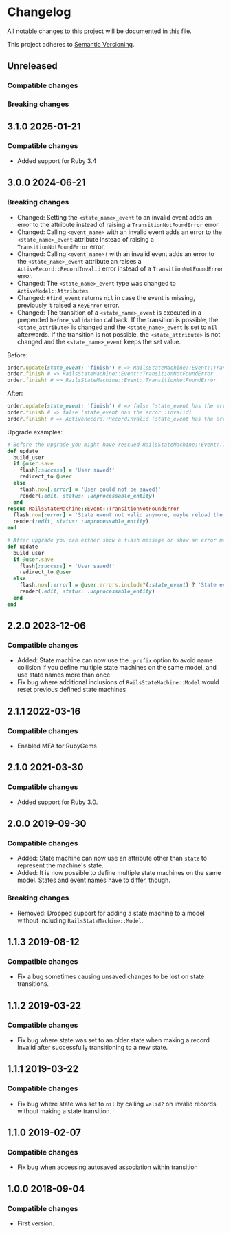 # Changelog
All notable changes to this project will be documented in this file.

This project adheres to [Semantic Versioning](http://semver.org/spec/v2.0.0.html).

## Unreleased

### Compatible changes

### Breaking changes

## 3.1.0 2025-01-21

### Compatible changes

- Added support for Ruby 3.4

## 3.0.0 2024-06-21

### Breaking changes

- Changed: Setting the `<state_name>_event` to an invalid event adds an error to the attribute instead of raising a `TransitionNotFoundError` error.
- Changed: Calling `<event_name>` with an invalid event adds an error to the `<state_name>_event` attribute instead of raising a `TransitionNotFoundError` error.
- Changed: Calling `<event_name>!` with an invalid event adds an error to the `<state_name>_event` attribute an raises a `ActiveRecord::RecordInvalid` error instead of a `TransitionNotFoundError` error.
- Changed: The `<state_name>_event` type was changed to `ActiveModel::Attributes`.
- Changed: `#find_event` returns `nil` in case the event is missing, previously it raised a `KeyError` error.
- Changed: The transition of a `<state_name>_event` is executed in a prepended `before_validation` callback. If the transition is possible, the `<state_attribute>` is changed and the `<state_name>_event` is set to `nil` afterwards. If the transition is not possible, the `<state_attribute>` is not changed and the `<state_name>_event` keeps the set value.

Before:

```ruby
order.update(state_event: 'finish') # => RailsStateMachine::Event::TransitionNotFoundError
order.finish # => RailsStateMachine::Event::TransitionNotFoundError
order.finish! # => RailsStateMachine::Event::TransitionNotFoundError
```

After:

```ruby
order.update(state_event: 'finish') # => false (state_event has the error :invalid)
order.finish # => false (state_event has the error :invalid)
order.finish! # => ActiveRecord::RecordInvalid (state_event has the error :invalid)
```

Upgrade examples:

```ruby
# Before the upgrade you might have rescued RailsStateMachine::Event::TransitionNotFoundError in e.g. a controller
def update
  build_user
  if @user.save
    flash[:success] = 'User saved!'
    redirect_to @user
  else
    flash.now[:error] = 'User could not be saved!'
    render(:edit, status: :unprocessable_entity)
  end
rescue RailsStateMachine::Event::TransitionNotFoundError
  flash.now[:error] = 'State event not valid anymore, maybe reload the page?'
  render(:edit, status: :unprocessable_entity)
end

# After upgrade you can either show a flash message or show an error message in your view for the <state>_event attribute
def update
  build_user
  if @user.save
    flash[:success] = 'User saved!'
    redirect_to @user
  else
    flash.now[:error] = @user.errors.include?(:state_event) ? 'State event not valid anymore, maybe reload the page?' : 'User could not be saved!'
    render(:edit, status: :unprocessable_entity)
  end
end
```

## 2.2.0 2023-12-06

### Compatible changes

- Added: State machine can now use the `:prefix` option to avoid name collision if you define multiple state machines
  on the same model, and use state names more than once
- Fix bug where additional inclusions of `RailsStateMachine::Model` would reset previous defined state machines

## 2.1.1 2022-03-16

### Compatible changes

- Enabled MFA for RubyGems

## 2.1.0 2021-03-30

### Compatible changes

- Added support for Ruby 3.0.

## 2.0.0 2019-09-30

### Compatible changes

- Added: State machine can now use an attribute other than `state` to represent the machine's state.
- Added: It is now possible to define multiple state machines on the same model. States and event names
  have to differ, though.

### Breaking changes

- Removed: Dropped support for adding a state machine to a model without including `RailsStateMachine::Model`.


## 1.1.3 2019-08-12

### Compatible changes

- Fix a bug sometimes causing unsaved changes to be lost on state transitions.

## 1.1.2 2019-03-22

### Compatible changes

- Fix bug where state was set to an older state when making a record invalid after successfully transitioning to a new state.

## 1.1.1 2019-03-22

### Compatible changes

- Fix bug where state was set to `nil` by calling `valid?` on invalid records without making a state transition.

## 1.1.0 2019-02-07

### Compatible changes

- Fix bug when accessing autosaved association within transition

## 1.0.0 2018-09-04

### Compatible changes

- First version.
